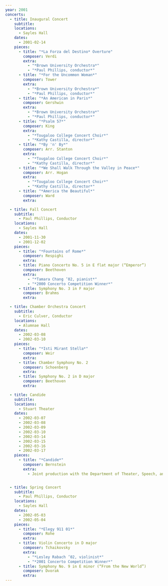 ```yaml
---
year: 2001
concerts:
  - title: Inaugural Concert
    subtitle:
    locations:
      - Sayles Hall
    dates:
      - 2001-02-14
    pieces:
      - title: "*La Forza del Destino* Overture"
        composer: Verdi
        extra:
          - "*Brown University Orchestra*"
          - "*Paul Phillips, conductor*"
      - title: "*For the Uncommon Woman*"
        composer: Tower
        extra:
          - "*Brown University Orchestra*"
          - "*Paul Phillips, conductor*"
      - title: "*An American in Paris*"
        composer: Gershwin
        extra:
          - "*Brown University Orchestra*"
          - "*Paul Phillips, conductor*"
      - title: "*Psalm 57*"
        composer: King
        extra:
          - "*Tougaloo College Concert Choir*"
          - "*Kathy Castilla, director*"
      - title: "*By 'n' By*"
        composer: Arr. Stanton
        extra:
          - "*Tougaloo College Concert Choir*"
          - "*Kathy Castilla, director*"
      - title: "*We Shall Walk Through the Valley in Peace*"
        composer: Arr. Hogan
        extra:
          - "*Tougaloo College Concert Choir*"
          - "*Kathy Castilla, director*"
      - title: "*America the Beautiful*"
        composer: Ward
        extra:

  - title: Fall Concert
    subtitle: 
      - Paul Phillips, Conductor
    locations:
      - Sayles Hall
    dates:
      - 2001-11-30
      - 2001-12-02
    pieces:
      - title: "*Fountains of Rome*"
        composer: Respighi
        extra:
      - title: Piano Concerto No. 5 in E flat major (“Emperor”)
        composer: Beethoven
        extra:
          - "*Tamara Chang ’02, pianist*"
          - "*2000 Concerto Competition Winner*"
      - title: Symphony No. 3 in F major
        composer: Brahms
        extra:

  - title: Chamber Orchestra Concert
    subtitle: 
      - Eric Culver, Conductor
    locations:
      - Alumnae Hall
    dates:
      - 2002-03-08
      - 2002-03-10
    pieces:
      - title: "*Isti Mirant Stella*"
        composer: Weir
        extra:
      - title: Chamber Symphony No. 2
        composer: Schoenberg
        extra:
      - title: Symphony No. 2 in D major
        composer: Beethoven
        extra:

  - title: Candide
    subtitle:
    locations:
      - Stuart Theater
    dates:
      - 2002-03-07
      - 2002-03-08
      - 2002-03-09
      - 2002-03-10
      - 2002-03-14
      - 2002-03-15
      - 2002-03-16
      - 2002-03-17
    pieces:
      - title: "*Candide*"
        composer: Bernstein
        extra:
          - Joint production with the Department of Theater, Speech, and Dance.


  - title: Spring Concert
    subtitle: 
      - Paul Phillips, Conductor
    locations:
      - Sayles Hall
    dates:
      - 2002-05-03
      - 2002-05-04
    pieces:
      - title: "*Elegy 911 01*"
        composer: Rohe
        extra:
      - title: Violin Concerto in D major
        composer: Tchaikovsky
        extra:
          - "*Lesley Rabach ’02, violinist*"
          - "*2001 Concerto Competition Winner*"
      - title: Symphony No. 9 in E minor (“From the New World”)
        composer: Dvorak
        extra:
---
```

